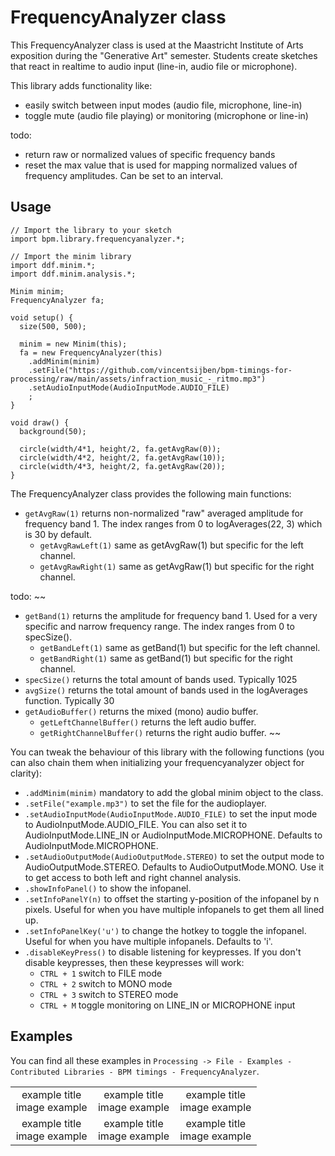 # FrequencyAnalyzer class
This FrequencyAnalyzer class is used at the Maastricht Institute of Arts exposition during the "Generative Art" semester.
Students create sketches that react in realtime to audio input (line-in, audio file or microphone).

 This library adds functionality like:
 - easily switch between input modes (audio file, microphone, line-in)
 - toggle mute (audio file playing) or monitoring (microphone or line-in)
 
 todo:
 - return raw or normalized values of specific frequency bands
 - reset the max value that is used for mapping normalized values of frequency amplitudes. Can be set to an interval.
 
## Usage

```
// Import the library to your sketch
import bpm.library.frequencyanalyzer.*;

// Import the minim library
import ddf.minim.*;
import ddf.minim.analysis.*;

Minim minim;
FrequencyAnalyzer fa;

void setup() {
  size(500, 500);

  minim = new Minim(this);
  fa = new FrequencyAnalyzer(this)
    .addMinim(minim)
    .setFile("https://github.com/vincentsijben/bpm-timings-for-processing/raw/main/assets/infraction_music_-_ritmo.mp3")
    .setAudioInputMode(AudioInputMode.AUDIO_FILE)
    ;
}

void draw() {
  background(50);

  circle(width/4*1, height/2, fa.getAvgRaw(0));
  circle(width/4*2, height/2, fa.getAvgRaw(10));
  circle(width/4*3, height/2, fa.getAvgRaw(20));
}
```

The FrequencyAnalyzer class provides the following main functions:

* `getAvgRaw(1)` returns non-normalized "raw" averaged amplitude for frequency band 1. The index ranges from 0 to logAverages(22, 3) which is 30 by default.
  * `getAvgRawLeft(1)` same as getAvgRaw(1) but specific for the left channel.
  * `getAvgRawRight(1)` same as getAvgRaw(1) but specific for the right channel.

todo:
~~
* `getBand(1)` returns the amplitude for frequency band 1. Used for a very specific and narrow frequency range. The index ranges from 0 to specSize().
  * `getBandLeft(1)` same as getBand(1) but specific for the left channel.
  * `getBandRight(1)` same as getBand(1) but specific for the right channel.
* `specSize()` returns the total amount of bands used. Typically 1025 
* `avgSize()` returns the total amount of bands used in the logAverages function. Typically 30
* `getAudioBuffer()` returns the mixed (mono) audio buffer.
  * `getLeftChannelBuffer()` returns the left audio buffer.
  * `getRightChannelBuffer()` returns the right audio buffer.
~~

You can tweak the behaviour of this library with the following functions (you can also chain them when initializing your frequencyanalyzer object for clarity):
* `.addMinim(minim)` mandatory to add the global minim object to the class.
* `.setFile("example.mp3")` to set the file for the audioplayer.
* `.setAudioInputMode(AudioInputMode.AUDIO_FILE)` to set the input mode to AudioInputMode.AUDIO_FILE. You can also set it to AudioInputMode.LINE_IN or AudioInputMode.MICROPHONE. Defaults to AudioInputMode.MICROPHONE. 
* `.setAudioOutputMode(AudioOutputMode.STEREO)` to set the output mode to AudioOutputMode.STEREO. Defaults to AudioOutputMode.MONO. Use it to get access to both left and right channel analysis.
* `.showInfoPanel()` to show the infopanel.
* `.setInfoPanelY(n)` to offset the starting y-position of the infopanel by n pixels. Useful for when you have multiple infopanels to get them all lined up.
* `.setInfoPanelKey('u')` to change the hotkey to toggle the infopanel. Useful for when you have multiple infopanels. Defaults to 'i'.
* `.disableKeyPress()` to disable listening for keypresses. If you don't disable keypresses, then these keypresses will work:
  * `CTRL + 1` switch to FILE mode
  * `CTRL + 2` switch to MONO mode
  * `CTRL + 3` switch to STEREO mode
  * `CTRL + M` toggle monitoring on LINE_IN or MICROPHONE input

<!-- 
  * `CTRL + R` reset the max value
* `getAvg(2)` function that returns normalized value of the frequency band with index 2. The normalization mapping is done by continuously checking the highest overall amplitude.
* `getAvg(2, 150)` function that returns normalized value of the frequency band with index 2, mapped with a max value of 150.
* `resetMaxValue()` function that resets the overall max value (to 0.1f).
* `.resetMaxValueDuration(2000)` to reset the max value every 2000 milliseconds.
* `.setBandsPerOctave(6)` to get a total of 6 * 10 bands. 
-->  

## Examples
You can find all these examples in `Processing -> File - Examples - Contributed Libraries - BPM timings - FrequencyAnalyzer`.

<table width="100%">
  <tr>
    <td valign="top" align="center" width="33%">example title<br>image example</td>
    <td valign="top" align="center" width="33%">example title<br>image example</td>
    <td valign="top" align="center" width="33%">example title<br>image example</td>
  </tr>
   <tr>
   <td valign="top" align="center" width="33%">example title<br>image example</td>
   <td valign="top" align="center" width="33%">example title<br>image example</td>
   <td valign="top" align="center" width="33%">example title<br>image example</td>
  </tr>
 </table>
